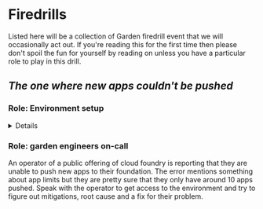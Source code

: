 # Firedrills

Listed here will be a collection of Garden firedrill event that we will
occasionally act out. If you're reading this for the first time then please
don't spoil the fun for yourself by reading on unless you have a particular
role to play in this drill.

## *The one where new apps couldn't be pushed*

### Role: Environment setup

<details>

This firedrill will involve abusing the os.RemoveAll bug we found in golang
in order to DoS a diego-cell of all container create "slots". You must:

1. spin up a Cloud Foundry using a version of Garden vulnerable to this issue
1. push 10 harmless apps (doras?) to simulate real apps
1. craft a docker image to reproduce the vulnerability
1. continue to push and delete apps until pushing eventually fails
1. bask in your hackery
1. read through the issue report below and get into character as the operator

</details>

### Role: garden engineers on-call

An operator of a public offering of cloud foundry is reporting that they are
unable to push new apps to their foundation. The error mentions something about
app limits but they are pretty sure that they only have around 10 apps pushed.
Speak with the operator to get access to the environment and try to figure out
mitigations, root cause and a fix for their problem.
